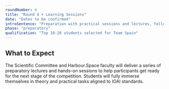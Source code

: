 ```yaml
---
roundNumber: 4
title: "Round 4 + Learning Sessions"
date: "Dates to be confirmed"
introSentence: "Preparation with practical sessions and lectures, followed by the final selection round for Team Spain."
phase: "preparatory"
qualification: "Top 10-20 students selected for Team Spain"
---
```


## What to Expect

The Scientific Committee and Harbour.Space faculty will deliver a series of preparatory lectures and hands-on sessions to help participants get ready for the next stage of the competition. Students will fully immerse themselves in theory and practical tasks aligned to IOAI standards.
